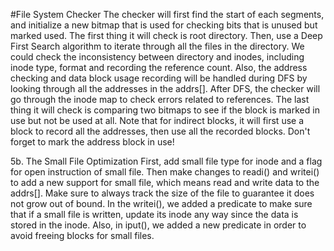 #File System Checker
The checker will first find the start of each segments, and initialize a new bitmap that is used for checking bits that is unused but marked used. The first thing it will check is root directory.
Then, use a Deep First Search algorithm to iterate through all the files in the directory. We could check the inconsistency between directory and inodes, including inode type, format and recording the reference count. Also, the address checking and data block usage recording will be handled during DFS by looking through all the addresses in the addrs[]. 
After DFS, the checker will go through the inode map to check errors related to references. The last thing it will check is comparing two bitmaps to see if the block is marked in use but not be used at all.
Note that for indirect blocks, it will first use a block to record all the addresses, then use all the recorded blocks. Don't forget to mark the address block in use!

5b. The Small File Optimization
First, add small file type for inode and a flag for open instruction of small file. Then make changes to readi() and writei() to add a new support for small file, which means read and write data to the addrs[]. Make sure to always track the size of the file to guarantee it does not grow out of bound. 
In the writei(), we added a predicate to make sure that if a small file is written, update its inode any way since the data is stored in the inode. Also, in iput(), we added a new predicate in order to avoid freeing blocks for small files.
